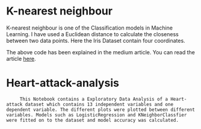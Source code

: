 # K-nearest neighbour 

   K-nearest neighbour is one of the Classification models in Machine Learning. I have used a Euclidean distance to calculate the closeness between two data points. Here the Iris Dataset contain four coordinates.
   
   The above code has been explained in the medium article. You can read the article [here](https://saravananannamalai4871.medium.com/k-means-neighbour-from-scratch-in-python-11c9ffc0e834).
   

# Heart-attack-analysis
         
         This Notebook contains a Exploratory Data Analysis of a Heart-attack dataset which contains 13 independent variables and one dependent variable. The different plots were plotted between different variables. Models such as LogisticRegression and KNeighborClassfier were fitted on to the dataset and model accuracy was calculated.
